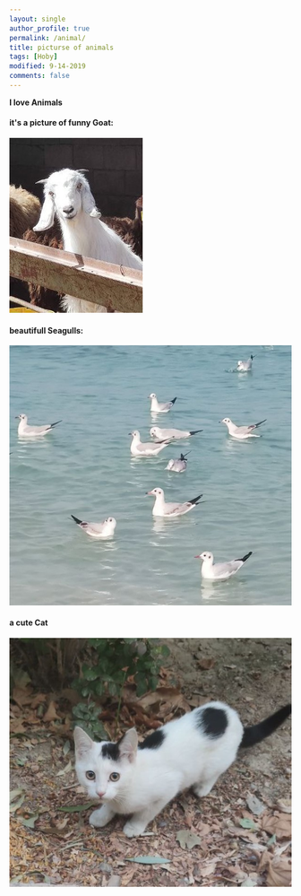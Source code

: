```yaml
---
layout: single
author_profile: true
permalink: /animal/
title: picturse of animals
tags: [Hoby]
modified: 9-14-2019
comments: false
---
```


<b> I love Animals
#### it's a picture of funny Goat:
![animal](/assets/images/a1.jpg)

#### beautifull Seagulls:
![animal](/assets/images/a2.jpg)


#### a cute Cat
![animal](/assets/images/a3.jpg)



